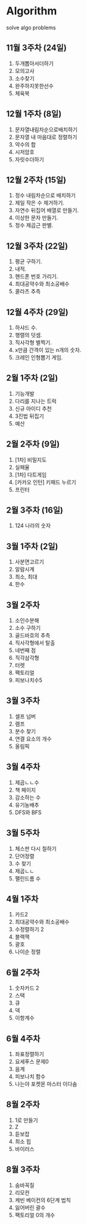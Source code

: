 # Algorithm

solve algo problems

## 11월 3주차 (24일)

1. 두개뽑아서더하기
2. 모의고사
3. 소수찾기
4. 완주하지못한선수
5. 체육복

## 12월 1주차 (8일)

1. 문자열내림차순으로배치하기
2. 문자열 내 마음대로 정렬하기
3. 약수의 합
4. 시저암호
5. 자릿수더하기

## 12월 2주차 (15일)

1. 정수 내림차순으로 배치하기
2. 제일 작은 수 제거하기.
3. 자연수 뒤집어 배열로 만들기.
4. 이상한 문자 만들기.
5. 정수 제곱근 판별.

## 12월 3주차 (22일)

1. 평균 구하기.
2. 내적.
3. 핸드폰 번호 가리기.
4. 최대공약수와 최소공배수
5. 콜라츠 추측

## 12월 4주차 (29일)

1. 하샤드 수.
2. 행렬의 덧셈.
3. 직사각형 별찍기.
4. x만큼 간격이 있는 n개의 숫자.
5. 크레인 인형뽑기 게임.

## 2월 1주차 (2일)

1. 기능개발
2. 다리를 지나는 트럭
3. 신규 아이디 추천
4. 3진법 뒤집기
5. 예산

## 2월 2주차 (9일)

1. [1차] 비밀지도
2. 실패율
3. [1차] 다트게임
4. [카카오 인턴] 키패드 누르기
5. 프린터

## 2월 3주차 (16일)

1. 124 나라의 숫자

## 3월 1주차 (2일)

1. 사분면고르기
2. 알람시계
3. 최소, 최대
4. 한수

## 3월 2주차

1. 소인수분해
2. 소수 구하기
3. 골드바흐의 추측
4. 직사각형에서 탈출
5. 네번째 점
6. 직각삼각형
7. 터렛
8. 팩토리얼
9. 피보나치수5

## 3월 3주차

1. 셀프 넘버
2. 램프
3. 분수 찾기
4. 연결 요소의 개수
5. 올림픽

## 3월 4주차

1. 제곱ㄴㄴ수
2. 책 페이지
3. 감소하는 수
4. 유기농배추
5. DFS와 BFS

## 3월 5주차

1. 체스판 다시 칠하기
2. 단어정렬
3. 수 찾기
4. 제곱ㄴㄴ
5. 팰린드롬 수

## 4월 1주차

1. 카드2
2. 최대공약수와 최소공배수
3. 수정렬하기 2
4. 블랙잭
5. 괄호
6. 나이순 정렬

## 6월 2주차

1. 숫자카드 2
2. 스택
3. 큐
4. 덱
5. 이항계수

## 6월 4주차

1. 좌표정렬하기
2. 요세푸스 문제0
3. 음계
4. 피보나치 함수
5. 나는야 포켓몬 마스터 이다솜

## 8월 2주차

1. 1로 만들기
2. Z
3. 듣보잡
4. 최소 힙
5. 바이러스

## 8월 3주차

1. 숨바꼭질
2. 리모컨
3. 케빈 베이컨의 6단계 법칙
4. 잃어버린 괄수
5. 팩토리얼 0의 개수
